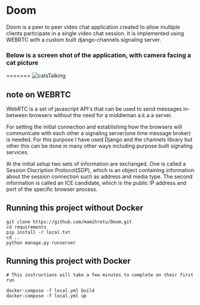 Doom
=======


Doom is a peer to peer video chat application created to allow multiple
clients participate in a single video chat session. It is implemented using
WEBRTC with a custom built django-channels signaling server.





### Below is a screen shot of the application, with camera facing a cat picture

=======
![catsTalking](https://user-images.githubusercontent.com/71546703/199851148-467a4940-d944-493a-a800-455d81d7c93e.png)




note on WEBRTC
-----

WebRTC is a set of javascript API's that can be used to send messages in-between browsers without the need for a middleman a.k.a a server.

For setting the initial connection and establishing how the browsers will communicate with each other a signaling server(one time message broker) is needed. For this purpose I have used Django and the channels library but other this can be done in many other ways including purpose built signaling services.

At the initial setup two sets of information are exchanged. One is called a Session Discription Protocol(SDP), which is an object containing information about the session connection such as address and  media type. The second information is called an ICE candidate, which is the public IP address and port of the specific browser process.



Running this project without Docker
-----

```
git clone https://github.com/mamihretu/Doom.git
cd requirements
pip install -r local.txt
cd ..
python manage.py runserver

```




Running this project with Docker
-----

```
# This instructions will take a few minutes to complete on their first run

docker-compose -f local.yml build
docker-compose -f local.yml up

```






